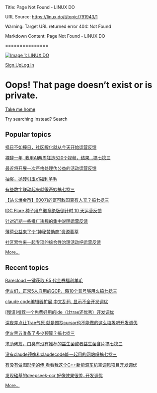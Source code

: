 Title: Page Not Found - LINUX DO

URL Source: https://linux.do/t/topic/791943/1

Warning: Target URL returned error 404: Not Found

Markdown Content:
Page Not Found - LINUX DO

===============

[![Image 1: LINUX DO](https://linux.do/uploads/default/original/4X/d/1/4/d146c68151340881c884d95e0da4acdf369258c6.png)](https://linux.do/)

[Sign Up](https://linux.do/signup)[Log In](https://linux.do/login)

Oops! That page doesn’t exist or is private.
============================================

[Take me home](https://linux.do/)

Try searching instead? Search

Popular topics
--------------

[择日不如撞日，社区孵化就从今天开始](https://linux.do/t/topic/1039951)[运营反馈](https://linux.do/c/feedback/2)

[裸辞一年, 我用AI两周狂造520个视频，结果…](https://linux.do/t/topic/997596)[搞七捻三](https://linux.do/c/gossip/11)

[最近将开展一次严格处理伪公益的活动](https://linux.do/t/topic/1083555)[运营反馈](https://linux.do/c/feedback/2)

[抽奖，抛砖引玉x1](https://linux.do/t/topic/1066223)[福利羊毛](https://linux.do/c/welfare/36)

[有些数字联动起来就很奇妙](https://linux.do/t/topic/1065896)[搞七捻三](https://linux.do/c/gossip/11)

[【站长爆金币】600刀的富可敌国真有人充？](https://linux.do/t/topic/1054658)[搞七捻三](https://linux.do/c/gossip/11)

[IDC Flare 种子用户徽章绝版倒计时 10 天](https://linux.do/t/topic/1019009)[运营反馈](https://linux.do/c/feedback/2)

[针对近期一些推广违规的集中说明](https://linux.do/t/topic/991874)[运营反馈](https://linux.do/c/feedback/2)

[薄荷公益来了个“神秘赞助商”](https://linux.do/t/topic/1040398)[资源荟萃](https://linux.do/c/resource/14)

[社区索性来一起专项的综合性治理活动吧](https://linux.do/t/topic/1084184)[运营反馈](https://linux.do/c/feedback/2)

[More…](https://linux.do/top)

Recent topics
-------------

[Rarecloud 一键获取 €5 代金券](https://linux.do/t/topic/1091285)[福利羊毛](https://linux.do/c/welfare/36)

[佬友们，正常5人自用的GCP，薅10个普号够用么](https://linux.do/t/topic/1091270)[搞七捻三](https://linux.do/c/gossip/11)

[claude code编辑器扩展 中文乱码, 显示不全](https://linux.do/t/topic/1091239)[开发调优](https://linux.do/c/develop/4)

[[慢讯]推荐一个免费好用的ide（比trae还优秀）](https://linux.do/t/topic/1091235)[开发调优](https://linux.do/c/develop/4)

[深夜差点让Trae气死 就是照抄cursor也不能做的这么垃圾吧](https://linux.do/t/topic/1091215)[开发调优](https://linux.do/c/develop/4)

[佬友黑五准备了多少预算？](https://linux.do/t/topic/1091212)[搞七捻三](https://linux.do/c/gossip/11)

[求助佬友，口臭有没有推荐的益生菌或者益生菌含片](https://linux.do/t/topic/1091198)[搞七捻三](https://linux.do/c/gossip/11)

[没有claude镜像和claudecode能一起用的网站吗](https://linux.do/t/topic/1091196)[搞七捻三](https://linux.do/c/gossip/11)

[有没有做图形学的佬 看看我这个C++新能源车机空调风项目](https://linux.do/t/topic/1091193)[开发调优](https://linux.do/c/develop/4)

[发现硅基的deepseek-ocr 好像效果很差..](https://linux.do/t/topic/1091191)[开发调优](https://linux.do/c/develop/4)

[More…](https://linux.do/latest)
